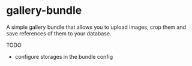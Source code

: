 # gallery-bundle

A simple gallery bundle that allows you to upload images, crop them and save references of them to your database.

TODO

- configure storages in the bundle config
